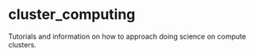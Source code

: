 # cluster_computing
Tutorials and information on how to approach doing science on compute clusters. 

